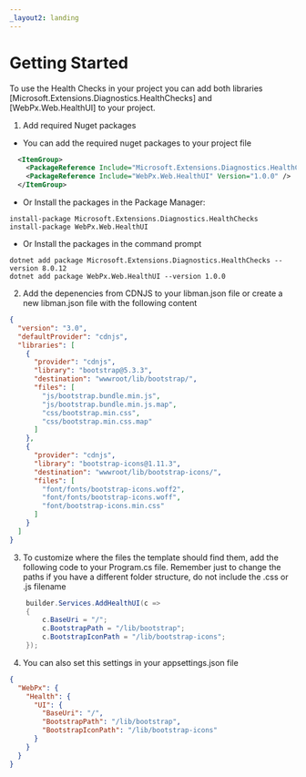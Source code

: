 ```yaml
---
_layout2: landing
---
```

# Getting Started

To use the Health Checks in your project you can add both libraries 
[Microsoft.Extensions.Diagnostics.HealthChecks] and [WebPx.Web.HealthUI] to your project.

1. Add required Nuget packages

  - You can add the required nuget packages to your project file

```xml
  <ItemGroup>
    <PackageReference Include="Microsoft.Extensions.Diagnostics.HealthChecks" Version="8.0.12" />
    <PackageReference Include="WebPx.Web.HealthUI" Version="1.0.0" />
  </ItemGroup>
```

  - Or Install the packages in the Package Manager:

```
install-package Microsoft.Extensions.Diagnostics.HealthChecks
install-package WebPx.Web.HealthUI
```

  - Or Install the packages in the command prompt
 
```
dotnet add package Microsoft.Extensions.Diagnostics.HealthChecks --version 8.0.12
dotnet add package WebPx.Web.HealthUI --version 1.0.0
```

2. Add the depenencies from CDNJS to your libman.json file 
or create a new libman.json file with the following content

```json
{
  "version": "3.0",
  "defaultProvider": "cdnjs",
  "libraries": [
    {
      "provider": "cdnjs",
      "library": "bootstrap@5.3.3",
      "destination": "wwwroot/lib/bootstrap/",
      "files": [
        "js/bootstrap.bundle.min.js",
        "js/bootstrap.bundle.min.js.map",
        "css/bootstrap.min.css",
        "css/bootstrap.min.css.map"
      ]
    },
    {
      "provider": "cdnjs",
      "library": "bootstrap-icons@1.11.3",
      "destination": "wwwroot/lib/bootstrap-icons/",
      "files": [
        "font/fonts/bootstrap-icons.woff2",
        "font/fonts/bootstrap-icons.woff",
        "font/bootstrap-icons.min.css"
      ]
    }
  ]
}
```

3. To customize where the files the template should find them, add the following code to your Program.cs file.
Remember just to change the paths if you have a different folder structure, do not include the .css or .js filename
```csharp
    builder.Services.AddHealthUI(c =>
    {
        c.BaseUri = "/";
        c.BootstrapPath = "/lib/bootstrap";
        c.BootstrapIconPath = "/lib/bootstrap-icons";
    });
```

4. You can also set this settings in your appsettings.json file
```json
{
  "WebPx": {
    "Health": {
      "UI": {
        "BaseUri": "/",
        "BootstrapPath": "/lib/bootstrap",
        "BootstrapIconPath": "/lib/bootstrap-icons"
      }
    }
  }
}
```
